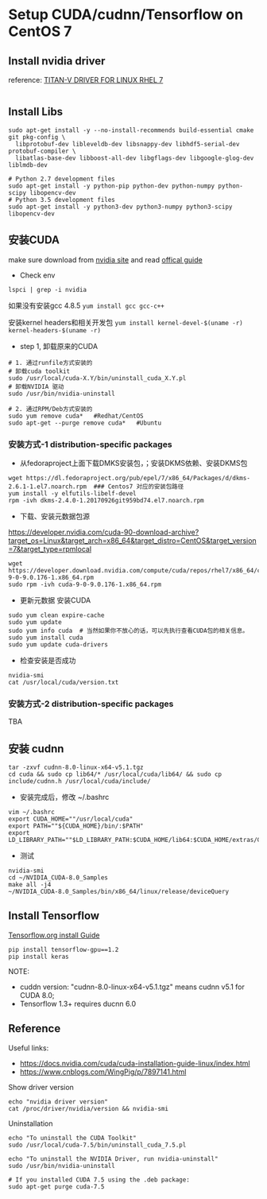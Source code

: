 ﻿# Setup CUDA/cudnn/Tensorflow on CentOS 7

## Install nvidia driver

reference: [TITAN-V DRIVER FOR LINUX RHEL 7](https://www.nvidia.com/download/driverResults.aspx/128021/en-us)

```

```

## Install Libs

```
sudo apt-get install -y --no-install-recommends build-essential cmake git pkg-config \
  libprotobuf-dev libleveldb-dev libsnappy-dev libhdf5-serial-dev protobuf-compiler \
  libatlas-base-dev libboost-all-dev libgflags-dev libgoogle-glog-dev liblmdb-dev

# Python 2.7 development files
sudo apt-get install -y python-pip python-dev python-numpy python-scipy libopencv-dev
# Python 3.5 development files
sudo apt-get install -y python3-dev python3-numpy python3-scipy libopencv-dev
```


## 安装CUDA

make sure download from [nvidia site](https://developer.nvidia.com/gpu-accelerated-libraries) and read [offical guide](http://docs.nvidia.com/deeplearning/sdk/cudnn-install/index.html)

- Check env

```
lspci | grep -i nvidia

```

如果没有安装gcc 4.8.5 `yum install gcc gcc-c++`

安装kernel headers和相关开发包 `yum install kernel-devel-$(uname -r) kernel-headers-$(uname -r)`

- step 1, 卸载原来的CUDA

```
# 1. 通过runfile方式安装的
# 卸载cuda toolkit
sudo /usr/local/cuda-X.Y/bin/uninstall_cuda_X.Y.pl
# 卸载NVIDIA 驱动
sudo /usr/bin/nvidia-uninstall

# 2. 通过RPM/Deb方式安装的
sudo yum remove cuda*   #Redhat/CentOS
sudo apt-get --purge remove cuda*   #Ubuntu
```

### 安装方式-1 distribution-specific packages

- 从fedoraproject上面下载DMKS安装包，；安装DKMS依赖、安装DKMS包

```
wget https://dl.fedoraproject.org/pub/epel/7/x86_64/Packages/d/dkms-2.6.1-1.el7.noarch.rpm  ### Centos7 对应的安装包路径
yum install -y elfutils-libelf-devel
rpm -ivh dkms-2.4.0-1.20170926git959bd74.el7.noarch.rpm
```

- 下载、安装元数据包源


https://developer.nvidia.com/cuda-90-download-archive?target_os=Linux&target_arch=x86_64&target_distro=CentOS&target_version=7&target_type=rpmlocal


```
wget https://developer.download.nvidia.com/compute/cuda/repos/rhel7/x86_64/cuda-9-0-9.0.176-1.x86_64.rpm
sudo rpm -ivh cuda-9-0-9.0.176-1.x86_64.rpm
```

- 更新元数据 安装CUDA

```
sudo yum clean expire-cache
sudo yum update
sudo yum info cuda  # 当然如果你不放心的话，可以先执行查看CUDA包的相关信息。
sudo yum install cuda
sudo yum update cuda-drivers
```

- 检查安装是否成功

```
nvidia-smi
cat /usr/local/cuda/version.txt
```


### 安装方式-2 distribution-specific packages

TBA



## 安装 cudnn


```
tar -zxvf cudnn-8.0-linux-x64-v5.1.tgz
cd cuda && sudo cp lib64/* /usr/local/cuda/lib64/ && sudo cp include/cudnn.h /usr/local/cuda/include/
```

- 安装完成后，修改 ~/.bashrc

```
vim ~/.bashrc
export CUDA_HOME=""/usr/local/cuda"
export PATH=""${CUDA_HOME}/bin/:$PATH"
export LD_LIBRARY_PATH=""$LD_LIBRARY_PATH:$CUDA_HOME/lib64:$CUDA_HOME/extras/CUPTI/lib64"
```

- 测试
```
nvidia-smi
cd ~/NVIDIA_CUDA-8.0_Samples
make all -j4
~/NVIDIA_CUDA-8.0_Samples/bin/x86_64/linux/release/deviceQuery
```

## Install Tensorflow
[Tensorflow.org install Guide](https://www.tensorflow.org/install/install_linux#InstallingNativePip)
```
pip install tensorflow-gpu==1.2
pip install keras
```

NOTE:
- cuddn version: "cudnn-8.0-linux-x64-v5.1.tgz" means cudnn v5.1 for CUDA 8.0;
- Tensorflow 1.3+ requires ducnn 6.0

## Reference

Useful links:
- https://docs.nvidia.com/cuda/cuda-installation-guide-linux/index.html
- https://www.cnblogs.com/WingPig/p/7897141.html

Show driver version

```
echo "nvidia driver version"
cat /proc/driver/nvidia/version && nvidia-smi
```

Uninstallation

```
echo "To uninstall the CUDA Toolkit"
sudo /usr/local/cuda-7.5/bin/uninstall_cuda_7.5.pl

echo "To uninstall the NVIDIA Driver, run nvidia-uninstall"
sudo /usr/bin/nvidia-uninstall

# If you installed CUDA 7.5 using the .deb package:
sudo apt-get purge cuda-7.5
```
